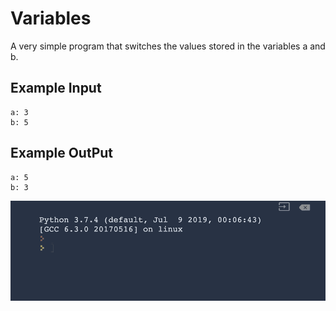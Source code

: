 
# Variables

A very simple program that switches the values stored in the variables a and b.

## Example Input

```
a: 3
b: 5

```

## Example OutPut

```
a: 5
b: 3

```
![simple print](https://github.com/Abdurahman-hassan/100DaysOfCode/blob/Day01/Day01/1.4.Variables/1.4.variables.gif?raw=true)
